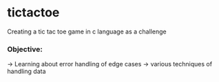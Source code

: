 # tictactoe

Creating a tic tac toe game in c language as a challenge

### Objective:
-> Learning about error handling of edge cases
-> various techniques of handling data
